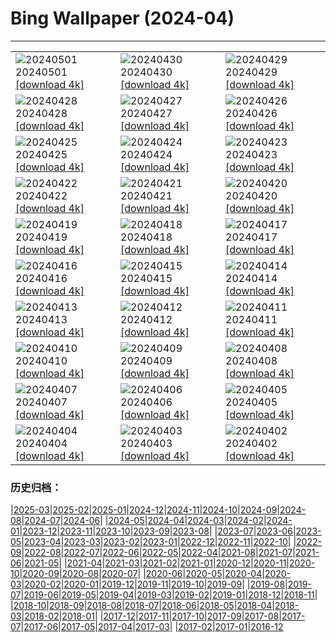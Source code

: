 # Bing Wallpaper (2024-04)
**************

<table><tr><td><img class="wallpaper" src="https://www.bing.com/th?id=OHR.TeaGarden2024_JA-JP5324737275_1920x1080.jpg" alt="20240501"> 20240501 <a href="https://www.bing.com/th?id=OHR.TeaGarden2024_JA-JP5324737275_UHD.jpg">[download 4k]</a></td><td><img class="wallpaper" src="https://www.bing.com/th?id=OHR.CheetahRain_JA-JP5165159755_1920x1080.jpg" alt="20240430"> 20240430 <a href="https://www.bing.com/th?id=OHR.CheetahRain_JA-JP5165159755_UHD.jpg">[download 4k]</a></td><td><img class="wallpaper" src="https://www.bing.com/th?id=OHR.TulouFujian_JA-JP5056058159_1920x1080.jpg" alt="20240429"> 20240429 <a href="https://www.bing.com/th?id=OHR.TulouFujian_JA-JP5056058159_UHD.jpg">[download 4k]</a></td></tr><tr><td><img class="wallpaper" src="https://www.bing.com/th?id=OHR.GuadalupeTexas_JA-JP4951023881_1920x1080.jpg" alt="20240428"> 20240428 <a href="https://www.bing.com/th?id=OHR.GuadalupeTexas_JA-JP4951023881_UHD.jpg">[download 4k]</a></td><td><img class="wallpaper" src="https://www.bing.com/th?id=OHR.LeucisticHummingbird_JA-JP4843663786_1920x1080.jpg" alt="20240427"> 20240427 <a href="https://www.bing.com/th?id=OHR.LeucisticHummingbird_JA-JP4843663786_UHD.jpg">[download 4k]</a></td><td><img class="wallpaper" src="https://www.bing.com/th?id=OHR.KalalochTree_JA-JP4733041534_1920x1080.jpg" alt="20240426"> 20240426 <a href="https://www.bing.com/th?id=OHR.KalalochTree_JA-JP4733041534_UHD.jpg">[download 4k]</a></td></tr><tr><td><img class="wallpaper" src="https://www.bing.com/th?id=OHR.PenguinDirections_JA-JP4629543570_1920x1080.jpg" alt="20240425"> 20240425 <a href="https://www.bing.com/th?id=OHR.PenguinDirections_JA-JP4629543570_UHD.jpg">[download 4k]</a></td><td><img class="wallpaper" src="https://www.bing.com/th?id=OHR.TrilliumOntario_JA-JP4524267784_1920x1080.jpg" alt="20240424"> 20240424 <a href="https://www.bing.com/th?id=OHR.TrilliumOntario_JA-JP4524267784_UHD.jpg">[download 4k]</a></td><td><img class="wallpaper" src="https://www.bing.com/th?id=OHR.TrinityDublin_JA-JP4414218998_1920x1080.jpg" alt="20240423"> 20240423 <a href="https://www.bing.com/th?id=OHR.TrinityDublin_JA-JP4414218998_UHD.jpg">[download 4k]</a></td></tr><tr><td><img class="wallpaper" src="https://www.bing.com/th?id=OHR.EarthDayTurtle_JA-JP4280227627_1920x1080.jpg" alt="20240422"> 20240422 <a href="https://www.bing.com/th?id=OHR.EarthDayTurtle_JA-JP4280227627_UHD.jpg">[download 4k]</a></td><td><img class="wallpaper" src="https://www.bing.com/th?id=OHR.CadesCove_JA-JP4163759564_1920x1080.jpg" alt="20240421"> 20240421 <a href="https://www.bing.com/th?id=OHR.CadesCove_JA-JP4163759564_UHD.jpg">[download 4k]</a></td><td><img class="wallpaper" src="https://www.bing.com/th?id=OHR.YellowstoneGeyser_JA-JP4045047908_1920x1080.jpg" alt="20240420"> 20240420 <a href="https://www.bing.com/th?id=OHR.YellowstoneGeyser_JA-JP4045047908_UHD.jpg">[download 4k]</a></td></tr><tr><td><img class="wallpaper" src="https://www.bing.com/th?id=OHR.OrkneyStones_JA-JP3906042620_1920x1080.jpg" alt="20240419"> 20240419 <a href="https://www.bing.com/th?id=OHR.OrkneyStones_JA-JP3906042620_UHD.jpg">[download 4k]</a></td><td><img class="wallpaper" src="https://www.bing.com/th?id=OHR.AvilaSpain_JA-JP6005661298_1920x1080.jpg" alt="20240418"> 20240418 <a href="https://www.bing.com/th?id=OHR.AvilaSpain_JA-JP6005661298_UHD.jpg">[download 4k]</a></td><td><img class="wallpaper" src="https://www.bing.com/th?id=OHR.SpringCub_JA-JP5808009798_1920x1080.jpg" alt="20240417"> 20240417 <a href="https://www.bing.com/th?id=OHR.SpringCub_JA-JP5808009798_UHD.jpg">[download 4k]</a></td></tr><tr><td><img class="wallpaper" src="https://www.bing.com/th?id=OHR.UnionSquareNYC_JA-JP5528212006_1920x1080.jpg" alt="20240416"> 20240416 <a href="https://www.bing.com/th?id=OHR.UnionSquareNYC_JA-JP5528212006_UHD.jpg">[download 4k]</a></td><td><img class="wallpaper" src="https://www.bing.com/th?id=OHR.RedBallBelgium_JA-JP5377417723_1920x1080.jpg" alt="20240415"> 20240415 <a href="https://www.bing.com/th?id=OHR.RedBallBelgium_JA-JP5377417723_UHD.jpg">[download 4k]</a></td><td><img class="wallpaper" src="https://www.bing.com/th?id=OHR.BowlingBallCali_JA-JP1174732417_1920x1080.jpg" alt="20240414"> 20240414 <a href="https://www.bing.com/th?id=OHR.BowlingBallCali_JA-JP1174732417_UHD.jpg">[download 4k]</a></td></tr><tr><td><img class="wallpaper" src="https://www.bing.com/th?id=OHR.ShibaZakura2024_JA-JP5037441018_1920x1080.jpg" alt="20240413"> 20240413 <a href="https://www.bing.com/th?id=OHR.ShibaZakura2024_JA-JP5037441018_UHD.jpg">[download 4k]</a></td><td><img class="wallpaper" src="https://www.bing.com/th?id=OHR.SunsetArchesNP_JA-JP4875080007_1920x1080.jpg" alt="20240412"> 20240412 <a href="https://www.bing.com/th?id=OHR.SunsetArchesNP_JA-JP4875080007_UHD.jpg">[download 4k]</a></td><td><img class="wallpaper" src="https://www.bing.com/th?id=OHR.DragonWaterfall_JA-JP4588588498_1920x1080.jpg" alt="20240411"> 20240411 <a href="https://www.bing.com/th?id=OHR.DragonWaterfall_JA-JP4588588498_UHD.jpg">[download 4k]</a></td></tr><tr><td><img class="wallpaper" src="https://www.bing.com/th?id=OHR.OwlSiblings_JA-JP4322199651_1920x1080.jpg" alt="20240410"> 20240410 <a href="https://www.bing.com/th?id=OHR.OwlSiblings_JA-JP4322199651_UHD.jpg">[download 4k]</a></td><td><img class="wallpaper" src="https://www.bing.com/th?id=OHR.SkagitValleyTulips_JA-JP4166297873_1920x1080.jpg" alt="20240409"> 20240409 <a href="https://www.bing.com/th?id=OHR.SkagitValleyTulips_JA-JP4166297873_UHD.jpg">[download 4k]</a></td><td><img class="wallpaper" src="https://www.bing.com/th?id=OHR.SpringApple_JA-JP3983835058_1920x1080.jpg" alt="20240408"> 20240408 <a href="https://www.bing.com/th?id=OHR.SpringApple_JA-JP3983835058_UHD.jpg">[download 4k]</a></td></tr><tr><td><img class="wallpaper" src="https://www.bing.com/th?id=OHR.BeaverDenali_JA-JP3797917391_1920x1080.jpg" alt="20240407"> 20240407 <a href="https://www.bing.com/th?id=OHR.BeaverDenali_JA-JP3797917391_UHD.jpg">[download 4k]</a></td><td><img class="wallpaper" src="https://www.bing.com/th?id=OHR.JapanHimeji_JA-JP3641774172_1920x1080.jpg" alt="20240406"> 20240406 <a href="https://www.bing.com/th?id=OHR.JapanHimeji_JA-JP3641774172_UHD.jpg">[download 4k]</a></td><td><img class="wallpaper" src="https://www.bing.com/th?id=OHR.BahamasSpace_JA-JP3451367539_1920x1080.jpg" alt="20240405"> 20240405 <a href="https://www.bing.com/th?id=OHR.BahamasSpace_JA-JP3451367539_UHD.jpg">[download 4k]</a></td></tr><tr><td><img class="wallpaper" src="https://www.bing.com/th?id=OHR.YoshinoyamaSpring_JA-JP6657067611_1920x1080.jpg" alt="20240404"> 20240404 <a href="https://www.bing.com/th?id=OHR.YoshinoyamaSpring_JA-JP6657067611_UHD.jpg">[download 4k]</a></td><td><img class="wallpaper" src="https://www.bing.com/th?id=OHR.KyrgyzstanRainbow_JA-JP6458656191_1920x1080.jpg" alt="20240403"> 20240403 <a href="https://www.bing.com/th?id=OHR.KyrgyzstanRainbow_JA-JP6458656191_UHD.jpg">[download 4k]</a></td><td><img class="wallpaper" src="https://www.bing.com/th?id=OHR.JutlandSpring_JA-JP6178777806_1920x1080.jpg" alt="20240402"> 20240402 <a href="https://www.bing.com/th?id=OHR.JutlandSpring_JA-JP6178777806_UHD.jpg">[download 4k]</a></td></tr></table>

### 历史归档：

|[2025-03](/../2025-03/2025-03.md)|[2025-02](/../2025-02/2025-02.md)|[2025-01](/../2025-01/2025-01.md)|[2024-12](/../2024-12/2024-12.md)|[2024-11](/../2024-11/2024-11.md)|[2024-10](/../2024-10/2024-10.md)|[2024-09](/../2024-09/2024-09.md)|[2024-08](/../2024-08/2024-08.md)|[2024-07](/../2024-07/2024-07.md)|[2024-06](/../2024-06/2024-06.md)|
|[2024-05](/../2024-05/2024-05.md)|[2024-04](/2024-04.md)|[2024-03](/../2024-03/2024-03.md)|[2024-02](/../2024-02/2024-02.md)|[2024-01](/../2024-01/2024-01.md)|[2023-12](/../2023-12/2023-12.md)|[2023-11](/../2023-11/2023-11.md)|[2023-10](/../2023-10/2023-10.md)|[2023-09](/../2023-09/2023-09.md)|[2023-08](/../2023-08/2023-08.md)|
|[2023-07](/../2023-07/2023-07.md)|[2023-06](/../2023-06/2023-06.md)|[2023-05](/../2023-05/2023-05.md)|[2023-04](/../2023-04/2023-04.md)|[2023-03](/../2023-03/2023-03.md)|[2023-02](/../2023-02/2023-02.md)|[2023-01](/../2023-01/2023-01.md)|[2022-12](/../2022-12/2022-12.md)|[2022-11](/../2022-11/2022-11.md)|[2022-10](/../2022-10/2022-10.md)|
|[2022-09](/../2022-09/2022-09.md)|[2022-08](/../2022-08/2022-08.md)|[2022-07](/../2022-07/2022-07.md)|[2022-06](/../2022-06/2022-06.md)|[2022-05](/../2022-05/2022-05.md)|[2022-04](/../2022-04/2022-04.md)|[2021-08](/../2021-08/2021-08.md)|[2021-07](/../2021-07/2021-07.md)|[2021-06](/../2021-06/2021-06.md)|[2021-05](/../2021-05/2021-05.md)|
|[2021-04](/../2021-04/2021-04.md)|[2021-03](/../2021-03/2021-03.md)|[2021-02](/../2021-02/2021-02.md)|[2021-01](/../2021-01/2021-01.md)|[2020-12](/../2020-12/2020-12.md)|[2020-11](/../2020-11/2020-11.md)|[2020-10](/../2020-10/2020-10.md)|[2020-09](/../2020-09/2020-09.md)|[2020-08](/../2020-08/2020-08.md)|[2020-07](/../2020-07/2020-07.md)|
|[2020-06](/../2020-06/2020-06.md)|[2020-05](/../2020-05/2020-05.md)|[2020-04](/../2020-04/2020-04.md)|[2020-03](/../2020-03/2020-03.md)|[2020-02](/../2020-02/2020-02.md)|[2020-01](/../2020-01/2020-01.md)|[2019-12](/../2019-12/2019-12.md)|[2019-11](/../2019-11/2019-11.md)|[2019-10](/../2019-10/2019-10.md)|[2019-09](/../2019-09/2019-09.md)|
|[2019-08](/../2019-08/2019-08.md)|[2019-07](/../2019-07/2019-07.md)|[2019-06](/../2019-06/2019-06.md)|[2019-05](/../2019-05/2019-05.md)|[2019-04](/../2019-04/2019-04.md)|[2019-03](/../2019-03/2019-03.md)|[2019-02](/../2019-02/2019-02.md)|[2019-01](/../2019-01/2019-01.md)|[2018-12](/../2018-12/2018-12.md)|[2018-11](/../2018-11/2018-11.md)|
|[2018-10](/../2018-10/2018-10.md)|[2018-09](/../2018-09/2018-09.md)|[2018-08](/../2018-08/2018-08.md)|[2018-07](/../2018-07/2018-07.md)|[2018-06](/../2018-06/2018-06.md)|[2018-05](/../2018-05/2018-05.md)|[2018-04](/../2018-04/2018-04.md)|[2018-03](/../2018-03/2018-03.md)|[2018-02](/../2018-02/2018-02.md)|[2018-01](/../2018-01/2018-01.md)|
|[2017-12](/../2017-12/2017-12.md)|[2017-11](/../2017-11/2017-11.md)|[2017-10](/../2017-10/2017-10.md)|[2017-09](/../2017-09/2017-09.md)|[2017-08](/../2017-08/2017-08.md)|[2017-07](/../2017-07/2017-07.md)|[2017-06](/../2017-06/2017-06.md)|[2017-05](/../2017-05/2017-05.md)|[2017-04](/../2017-04/2017-04.md)|[2017-03](/../2017-03/2017-03.md)|
|[2017-02](/../2017-02/2017-02.md)|[2017-01](/../2017-01/2017-01.md)|[2016-12](/../2016-12/2016-12.md)